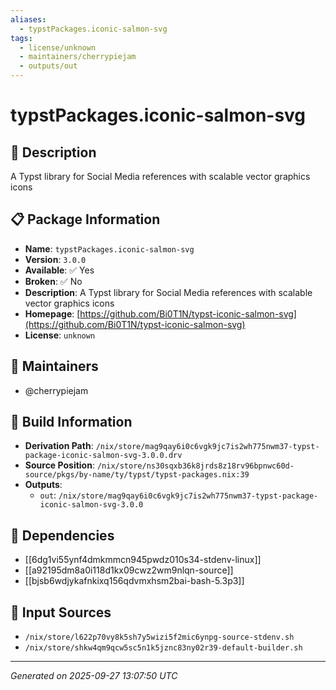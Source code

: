 ```yaml
---
aliases:
  - typstPackages.iconic-salmon-svg
tags:
  - license/unknown
  - maintainers/cherrypiejam
  - outputs/out
---
```


# typstPackages.iconic-salmon-svg

## 📝 Description

A Typst library for Social Media references with scalable vector graphics icons

## 📋 Package Information

- **Name**: `typstPackages.iconic-salmon-svg`
- **Version**: `3.0.0`
- **Available**: ✅ Yes
- **Broken**: ✅ No
- **Description**: A Typst library for Social Media references with scalable vector graphics icons
- **Homepage**: [https://github.com/Bi0T1N/typst-iconic-salmon-svg](https://github.com/Bi0T1N/typst-iconic-salmon-svg)
- **License**: `unknown`
## 👥 Maintainers

- @cherrypiejam


## 🔧 Build Information

- **Derivation Path**: `/nix/store/mag9qay6i0c6vgk9jc7is2wh775nwm37-typst-package-iconic-salmon-svg-3.0.0.drv`
- **Source Position**: `/nix/store/ns30sqxb36k8jrds8z18rv96bpnwc60d-source/pkgs/by-name/ty/typst/typst-packages.nix:39`
- **Outputs**:
  - `out`:  `/nix/store/mag9qay6i0c6vgk9jc7is2wh775nwm37-typst-package-iconic-salmon-svg-3.0.0`

## 🔗 Dependencies

- [[6dg1vi55ynf4dmkmmcn945pwdz010s34-stdenv-linux]]
- [[a92195dm8a0i118d1kx09cwz2wm9nlqn-source]]
- [[bjsb6wdjykafnkixq156qdvmxhsm2bai-bash-5.3p3]]

## 📁 Input Sources

- `/nix/store/l622p70vy8k5sh7y5wizi5f2mic6ynpg-source-stdenv.sh`
- `/nix/store/shkw4qm9qcw5sc5n1k5jznc83ny02r39-default-builder.sh`

---
*Generated on 2025-09-27 13:07:50 UTC*
